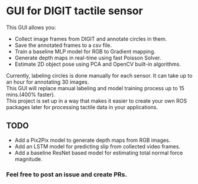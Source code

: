 # GUI for DIGIT tactile sensor
This GUI allows you:
- Collect image frames from DIGIT and annotate circles in them.
- Save the annotated frames to a csv file.
- Train a baseline MLP model for RGB to Gradient mapping.
- Generate depth maps in real-time using fast Poisson Solver.
- Estimate 2D object pose using PCA and OpenCV built-in algorithms.

Currently, labeling circles is done manually for each sensor. It can take up to an hour for annotating 30 images.  
This GUI will replace manual labeling and model training process up to 15 mins.(400% faster).  
This project is set up in a way that makes it easier to create your own ROS packages later for processing tactile data in your applications.
## TODO
- Add a Pix2Pix model to generate depth maps from RGB images.
- Add an LSTM model for predicting slip from collected video frames.
- Add a baseline ResNet based model for estimating total normal force magnitude.

### Feel free to post an issue and create PRs.
